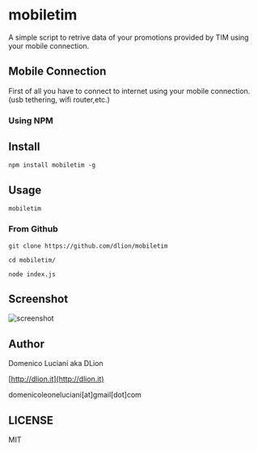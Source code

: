 # mobiletim

A simple script to retrive data of your promotions provided by TIM using your mobile connection.

## Mobile Connection
First of all you have to connect to internet using your mobile connection. (usb tethering, wifi router,etc.)

### Using NPM

## Install 
`npm install mobiletim -g`

## Usage
`mobiletim`

### From Github
`git clone https://github.com/dlion/mobiletim`

`cd mobiletim/`

`node index.js`

## Screenshot
![screenshot](http://i.imgur.com/eUdZb89.jpg)

## Author
Domenico Luciani aka DLion

[http://dlion.it](http://dlion.it)

domenicoleoneluciani[at]gmail[dot]com

## LICENSE
MIT
